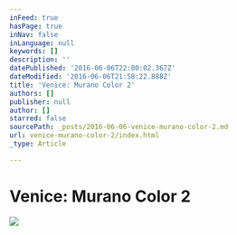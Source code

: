 ```yaml
---
inFeed: true
hasPage: true
inNav: false
inLanguage: null
keywords: []
description: ''
datePublished: '2016-06-06T22:00:02.367Z'
dateModified: '2016-06-06T21:58:22.888Z'
title: 'Venice: Murano Color 2'
authors: []
publisher: null
author: []
starred: false
sourcePath: _posts/2016-06-06-venice-murano-color-2.md
url: venice-murano-color-2/index.html
_type: Article

---
```

# Venice: Murano Color 2
![](https://the-grid-user-content.s3-us-west-2.amazonaws.com/f36c9c1a-c627-4c34-b89e-47a5af2859de.jpg)